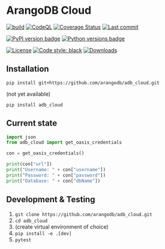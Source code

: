 # ArangoDB Cloud

[![build](https://github.com/arangodb/adb_cloud/actions/workflows/build.yml/badge.svg?branch=master)](https://github.com/arangodb/adb_cloud/actions/workflows/build.yml)
[![CodeQL](https://github.com/arangodb/adb_cloud/actions/workflows/analyze.yml/badge.svg?branch=master)](https://github.com/arangodb/adb_cloud/actions/workflows/analyze.yml)
[![Coverage Status](https://coveralls.io/repos/github/arangodb/adb_cloud/badge.svg?branch=master)](https://coveralls.io/github/arangodb/adb_cloud)
[![Last commit](https://img.shields.io/github/last-commit/arangodb/adb_cloud)](https://github.com/arangodb/adb_cloud/commits/master)

[![PyPI version badge](https://img.shields.io/pypi/v/adb_cloud?color=3775A9&style=for-the-badge&logo=pypi&logoColor=FFD43B)](https://pypi.org/project/adb_cloud/)
[![Python versions badge](https://img.shields.io/pypi/pyversions/adb_cloud?color=3776AB&style=for-the-badge&logo=python&logoColor=FFD43B)](https://pypi.org/project/adb_cloud/)

[![License](https://img.shields.io/github/license/arangodb/adb_cloud?color=9E2165&style=for-the-badge)](https://github.com/arangodb/adb_cloud/blob/master/LICENSE)
[![Code style: black](https://img.shields.io/static/v1?style=for-the-badge&label=code%20style&message=black&color=black)](https://github.com/psf/black)
[![Downloads](https://img.shields.io/badge/dynamic/json?style=for-the-badge&color=282661&label=Downloads&query=total_downloads&url=https://api.pepy.tech/api/projects/adb_cloud)](https://pepy.tech/project/adb_cloud)

## Installation

```
pip install git+https://github.com/arangodb/adb_cloud.git
```

(not yet available)
```
pip install adb_cloud
```

## Current state

```py
import json
from adb_cloud import get_oasis_credentials

con = get_oasis_credentials()

print(con["url"])
print("Username: " + con["username"])
print("Password: " + con["password"])
print("Database: " + con["dbName"])
```

##  Development & Testing

1. `git clone https://github.com/arangodb/adb_cloud.git`
2. `cd adb_cloud`
3. (create virtual environment of choice)
4. `pip install -e .[dev]`
6. `pytest`
